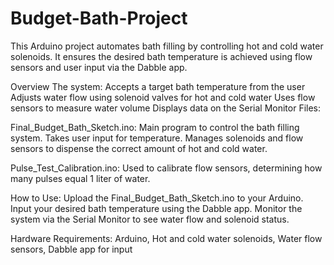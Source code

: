 # Budget-Bath-Project
This Arduino project automates bath filling by controlling hot and cold water solenoids. It ensures the desired bath temperature is achieved using flow sensors and user input via the Dabble app.

Overview
The system:  Accepts a target bath temperature from the user
Adjusts water flow using solenoid valves for hot and cold water
Uses flow sensors to measure water volume
Displays data on the Serial Monitor
Files:

Final_Budget_Bath_Sketch.ino:  Main program to control the bath filling system.
Takes user input for temperature.
Manages solenoids and flow sensors to dispense the correct amount of hot and cold water.

Pulse_Test_Calibration.ino:  Used to calibrate flow sensors, determining how many pulses equal 1 liter of water.

How to Use:  Upload the Final_Budget_Bath_Sketch.ino to your Arduino.
Input your desired bath temperature using the Dabble app.
Monitor the system via the Serial Monitor to see water flow and solenoid status.

Hardware Requirements: Arduino, Hot and cold water solenoids, Water flow sensors, Dabble app for input
